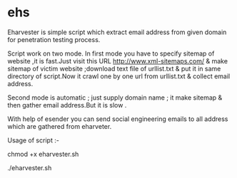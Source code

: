ehs
===
Eharvester is simple script which extract email address from given domain for penetration testing process.

Script work on two mode. In first mode you have to specify sitemap of website ,it is fast.Just visit this URL http://www.xml-sitemaps.com/ & make sitemap of victim website ;download text file of urllist.txt & put it in same directory of script.Now it crawl one by one url from urllist.txt & collect email address.

Second mode is automatic ; just supply domain name ; it make sitemap & then gather email address.But it is slow .

With help of esender you can send social engineering emails  to all address which are gathered from eharveter.

Usage of script :-

chmod +x eharvester.sh

./eharvester.sh
